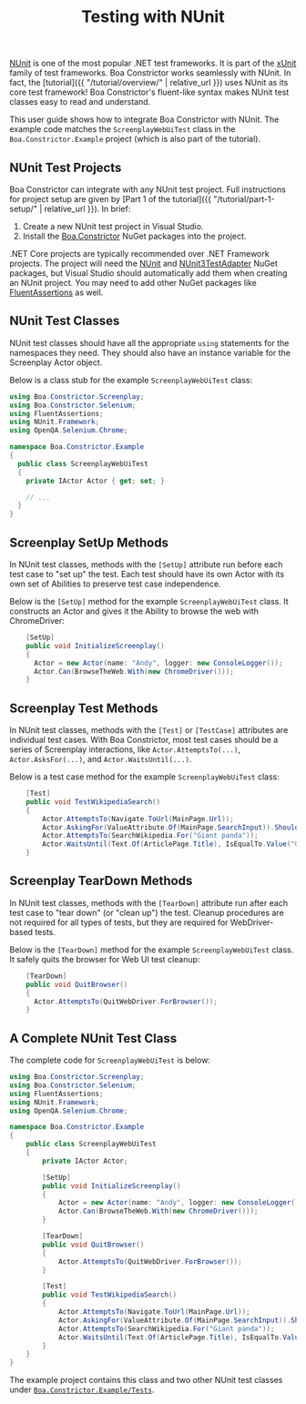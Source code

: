 ﻿---
title: Testing with NUnit
layout: single
permalink: /user-guides/testing-with-nunit/
sidebar:
  nav: "user-guides"
toc: true
---

[NUnit](https://nunit.org/) is one of the most popular .NET test frameworks.
It is part of the [xUnit](https://en.wikipedia.org/wiki/XUnit) family of test frameworks.
Boa Constrictor works seamlessly with NUnit.
In fact, the [tutorial]({{ "/tutorial/overview/" | relative_url }}) uses NUnit as its core test framework!
Boa Constrictor's fluent-like syntax makes NUnit test classes easy to read and understand.

This user guide shows how to integrate Boa Constrictor with NUnit.
The example code matches the `ScreenplayWebUiTest` class in the `Boa.Constrictor.Example` project
(which is also part of the tutorial).


## NUnit Test Projects

Boa Constrictor can integrate with any NUnit test project.
Full instructions for project setup are given by [Part 1 of the tutorial]({{ "/tutorial/part-1-setup/" | relative_url }}).
In brief:

1. Create a new NUnit test project in Visual Studio.
2. Install the [Boa.Constrictor](https://www.nuget.org/packages/Boa.Constrictor/) NuGet packages into the project.

.NET Core projects are typically recommended over .NET Framework projects.
The project will need the [NUnit](https://www.nuget.org/packages/NUnit/)
and [NUnit3TestAdapter](https://www.nuget.org/packages/NUnit3TestAdapter/) NuGet packages,
but Visual Studio should automatically add them when creating an NUnit project.
You may need to add other NuGet packages like
[FluentAssertions](https://www.nuget.org/packages/FluentAssertions/) as well.


## NUnit Test Classes

NUnit test classes should have all the appropriate `using` statements for the namespaces they need.
They should also have an instance variable for the Screenplay Actor object.

Below is a class stub for the example `ScreenplayWebUiTest` class:

```csharp
using Boa.Constrictor.Screenplay;
using Boa.Constrictor.Selenium;
using FluentAssertions;
using NUnit.Framework;
using OpenQA.Selenium.Chrome;

namespace Boa.Constrictor.Example
{
  public class ScreenplayWebUiTest
  {
    private IActor Actor { get; set; }

    // ...
  }
}
```


## Screenplay SetUp Methods

In NUnit test classes, methods with the `[SetUp]` attribute run before each test case to "set up" the test.
Each test should have its own Actor with its own set of Abilities to preserve test case independence.

Below is the `[SetUp]` method for the example `ScreenplayWebUiTest` class.
It constructs an Actor and gives it the Ability to browse the web with ChromeDriver:

```csharp
    [SetUp]
    public void InitializeScreenplay()
    {
      Actor = new Actor(name: "Andy", logger: new ConsoleLogger());
      Actor.Can(BrowseTheWeb.With(new ChromeDriver()));
    }
```


## Screenplay Test Methods

In NUnit test classes, methods with the `[Test]` or `[TestCase]` attributes are individual test cases.
With Boa Constrictor, most test cases should be a series of Screenplay interactions, like
`Actor.AttemptsTo(...)`, `Actor.AsksFor(...)`, and `Actor.WaitsUntil(...)`.

Below is a test case method for the example `ScreenplayWebUiTest` class:

```csharp
    [Test]
    public void TestWikipediaSearch()
    {
        Actor.AttemptsTo(Navigate.ToUrl(MainPage.Url));
        Actor.AskingFor(ValueAttribute.Of(MainPage.SearchInput)).Should().BeEmpty();
        Actor.AttemptsTo(SearchWikipedia.For("Giant panda"));
        Actor.WaitsUntil(Text.Of(ArticlePage.Title), IsEqualTo.Value("Giant panda"));
    }
```


## Screenplay TearDown Methods

In NUnit test classes, methods with the `[TearDown]` attribute run after each test case to "tear down" (or "clean up") the test.
Cleanup procedures are not required for all types of tests, but they are required for WebDriver-based tests.

Below is the `[TearDown]` method for the example `ScreenplayWebUiTest` class.
It safely quits the browser for Web UI test cleanup:

```csharp
    [TearDown]
    public void QuitBrowser()
    {
      Actor.AttemptsTo(QuitWebDriver.ForBrowser());
    }
```


## A Complete NUnit Test Class

The complete code for `ScreenplayWebUiTest` is below:

```csharp
using Boa.Constrictor.Screenplay;
using Boa.Constrictor.Selenium;
using FluentAssertions;
using NUnit.Framework;
using OpenQA.Selenium.Chrome;

namespace Boa.Constrictor.Example
{
    public class ScreenplayWebUiTest
    {
        private IActor Actor;

        [SetUp]
        public void InitializeScreenplay()
        {
            Actor = new Actor(name: "Andy", logger: new ConsoleLogger());
            Actor.Can(BrowseTheWeb.With(new ChromeDriver()));
        }

        [TearDown]
        public void QuitBrowser()
        {
            Actor.AttemptsTo(QuitWebDriver.ForBrowser());
        }

        [Test]
        public void TestWikipediaSearch()
        {
            Actor.AttemptsTo(Navigate.ToUrl(MainPage.Url));
            Actor.AskingFor(ValueAttribute.Of(MainPage.SearchInput)).Should().BeEmpty();
            Actor.AttemptsTo(SearchWikipedia.For("Giant panda"));
            Actor.WaitsUntil(Text.Of(ArticlePage.Title), IsEqualTo.Value("Giant panda"));
        }
    }
}
```

The example project contains this class and two other NUnit test classes under
[`Boa.Constrictor.Example/Tests`](https://github.com/q2ebanking/boa-constrictor/tree/main/Boa.Constrictor.Example/Tests).
